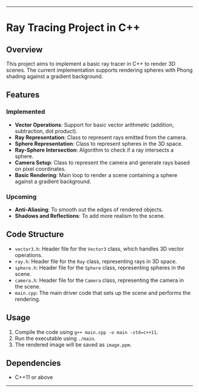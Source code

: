---

# Ray Tracing Project in C++

## Overview

This project aims to implement a basic ray tracer in C++ to render 3D scenes. The current implementation supports rendering spheres with Phong shading against a gradient background.

## Features

### Implemented

- **Vector Operations**: Support for basic vector arithmetic (addition, subtraction, dot product).
- **Ray Representation**: Class to represent rays emitted from the camera.
- **Sphere Representation**: Class to represent spheres in the 3D space.
- **Ray-Sphere Intersection**: Algorithm to check if a ray intersects a sphere.
- **Camera Setup**: Class to represent the camera and generate rays based on pixel coordinates.
- **Basic Rendering**: Main loop to render a scene containing a sphere against a gradient background.

### Upcoming

- **Anti-Aliasing**: To smooth out the edges of rendered objects.
- **Shadows and Reflections**: To add more realism to the scene.
  
## Code Structure

- `vector3.h`: Header file for the `Vector3` class, which handles 3D vector operations.
- `ray.h`: Header file for the `Ray` class, representing rays in 3D space.
- `sphere.h`: Header file for the `Sphere` class, representing spheres in the scene.
- `camera.h`: Header file for the `Camera` class, representing the camera in the scene.
- `main.cpp`: The main driver code that sets up the scene and performs the rendering.

## Usage

1. Compile the code using `g++ main.cpp -o main -std=c++11`.
2. Run the executable using `./main`.
3. The rendered image will be saved as `image.ppm`.

## Dependencies

- C++11 or above

---